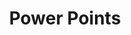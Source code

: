 ---
ee_id_show: '2849'
title: Power Points
url: power-points
live_url:
year: '2013'
venue: DHC/ART Foundation
state_country: Montreal
type:
dates:
wwwnews:
wwweblast:
pitch: "​Best part of this was that all exhibition design used comic sans. Also,...each
  diff era? / area? of my stuff had its own room which was fun, .... photos, game
  stuff, composition, kinetic sculpture, vid mods, etc, etc.&nbsp;,,"
ps: "​Best version of Sweet 16 yet.&nbsp;,,"
download:
layout: shows
---